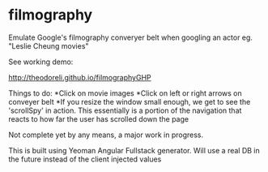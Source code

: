 filmography
===========

Emulate Google's filmography converyer belt when googling an actor
eg. "Leslie Cheung movies"

See working demo:

http://theodoreli.github.io/filmographyGHP

Things to do:
*Click on movie images
*Click on left or right arrows on conveyer belt
*If you resize the window small enough, we get to see the 'scrollSpy' in action. This essentially is a portion of the navigation that reacts to how far the user has scrolled down the page

Not complete yet by any means, a major work in progress. 

This is built using Yeoman Angular Fullstack generator. Will use a real DB in the future instead of the client injected values
